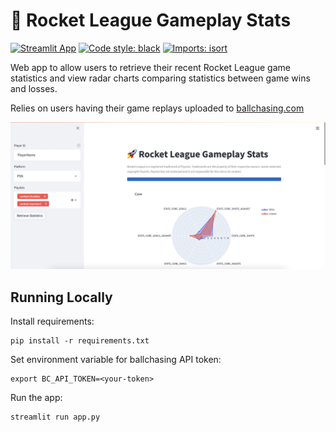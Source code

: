 # 🚀 Rocket League Gameplay Stats

[![Streamlit App](https://static.streamlit.io/badges/streamlit_badge_black_white.svg)](https://share.streamlit.io/tom-boyes-park/rl-stats-app/main/app.py)
[![Code style: black](https://img.shields.io/badge/code%20style-black-000000.svg)](https://github.com/psf/black)
[![Imports: isort](https://img.shields.io/badge/%20imports-isort-%231674b1?style=flat&labelColor=ef8336)](https://pycqa.github.io/isort/)

Web app to allow users to retrieve their recent Rocket League game statistics and view radar charts comparing statistics
between game wins and losses.

Relies on users having their game replays uploaded to [ballchasing.com](https://ballchasing.com/)

![app-screenshot](./images/app-screenshot.png)

## Running Locally

Install requirements:
```commandline
pip install -r requirements.txt
```

Set environment variable for ballchasing API token:
```commandline
export BC_API_TOKEN=<your-token>
```

Run the app:
```commandline
streamlit run app.py
```
